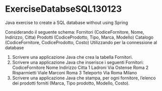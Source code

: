 # ExerciseDatabseSQL130123
Java exercise to create a SQL database without using Spring

Considerando il seguente schema:
Fornitori (CodiceFornitore, Nome, Indirizzo, Citta) Prodotti (CodiceProdotto, Tipo, Marca, Modello) Catalogo (CodiceFornitore, CodiceProdotto, Costo)
Utilizzando per la connessione al database
1. Scrivere una applicazione Java che crea la tabella Fornitori.
2. Scrivere una applicazione Java che inserisce i seguenti
Fornitori:
CodiceFornitore
Nome
Indirizzo
Citta
1
Ladroni
Via Ostense
Roma
2
Risparmietti
Viale Marconi
Roma
3
Teleporto
Via Roma
Milano
3. Scrivere una applicazione Java che stampa, per ogni fornitore, l’elenco dei prodotti forniti (Marca, Tipo prodotto, Modello, Costo).
